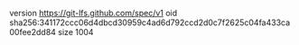 version https://git-lfs.github.com/spec/v1
oid sha256:341172ccc06d4dbcd30959c4ad6d792ccd2d0c7f2625c04fa433ca00fee2dd84
size 1004
